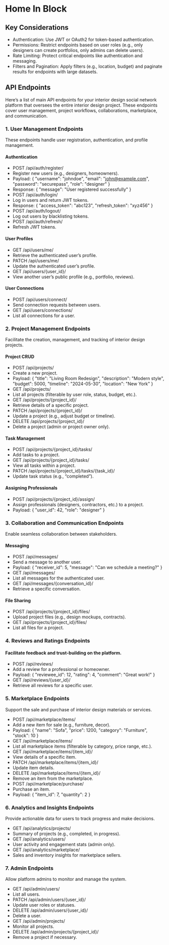 # Home In Block

## Key Considerations

-   Authentication: Use JWT or OAuth2 for token-based authentication.
-   Permissions: Restrict endpoints based on user roles (e.g., only designers can create portfolios, only admins can delete users).
-   Rate Limiting: Protect critical endpoints like authentication and messaging.
-   Filters and Pagination: Apply filters (e.g., location, budget) and paginate results for endpoints with large datasets.

## API Endpoints

Here’s a list of main API endpoints for your interior design social network platform that oversees the entire interior design project. These endpoints cover user management, project workflows, collaborations, marketplace, and communication.

### 1. User Management Endpoints

These endpoints handle user registration, authentication, and profile management.

#### Authentication

-   POST /api/auth/register/
-   Register new users (e.g., designers, homeowners).
-   Payload: { "username": "johndoe", "email": "john@example.com", "password": "securepass", "role": "designer" }
-   Response: { "message": "User registered successfully" }
-   POST /api/auth/login/
-   Log in users and return JWT tokens.
-   Response: { "access_token": "abc123", "refresh_token": "xyz456" }
-   POST /api/auth/logout/
-   Log out users by blacklisting tokens.
-   POST /api/auth/refresh/
-   Refresh JWT tokens.

#### User Profiles

-   GET /api/users/me/
-   Retrieve the authenticated user’s profile.
-   PATCH /api/users/me/
-   Update the authenticated user’s profile.
-   GET /api/users/{user_id}/
-   View another user’s public profile (e.g., portfolio, reviews).

#### User Connections

-   POST /api/users/connect/
-   Send connection requests between users.
-   GET /api/users/connections/
-   List all connections for a user.

### 2. Project Management Endpoints

Facilitate the creation, management, and tracking of interior design projects.

#### Project CRUD

-   POST /api/projects/
-   Create a new project.
-   Payload: { "title": "Living Room Redesign", "description": "Modern style", "budget": 5000, "timeline": "2024-05-30", "location": "New York" }
-   GET /api/projects/
-   List all projects (filterable by user role, status, budget, etc.).
-   GET /api/projects/{project_id}/
-   Retrieve details of a specific project.
-   PATCH /api/projects/{project_id}/
-   Update a project (e.g., adjust budget or timeline).
-   DELETE /api/projects/{project_id}/
-   Delete a project (admin or project owner only).

#### Task Management

-   POST /api/projects/{project_id}/tasks/
-   Add tasks to a project.
-   GET /api/projects/{project_id}/tasks/
-   View all tasks within a project.
-   PATCH /api/projects/{project_id}/tasks/{task_id}/
-   Update task status (e.g., “completed”).

#### Assigning Professionals

-   POST /api/projects/{project_id}/assign/
-   Assign professionals (designers, contractors, etc.) to a project.
-   Payload: { "user_id": 42, "role": "designer" }

### 3. Collaboration and Communication Endpoints

Enable seamless collaboration between stakeholders.

#### Messaging

-   POST /api/messages/
-   Send a message to another user.
-   Payload: { "receiver_id": 5, "message": "Can we schedule a meeting?" }
-   GET /api/messages/
-   List all messages for the authenticated user.
-   GET /api/messages/{conversation_id}/
-   Retrieve a specific conversation.

#### File Sharing

-   POST /api/projects/{project_id}/files/
-   Upload project files (e.g., design mockups, contracts).
-   GET /api/projects/{project_id}/files/
-   List all files for a project.

### 4. Reviews and Ratings Endpoints

#### Facilitate feedback and trust-building on the platform.

-   POST /api/reviews/
-   Add a review for a professional or homeowner.
-   Payload: { "reviewee_id": 12, "rating": 4, "comment": "Great work!" }
-   GET /api/reviews/{user_id}/
-   Retrieve all reviews for a specific user.

### 5. Marketplace Endpoints

Support the sale and purchase of interior design materials or services.

-   POST /api/marketplace/items/
-   Add a new item for sale (e.g., furniture, decor).
-   Payload: { "name": "Sofa", "price": 1200, "category": "Furniture", "stock": 10 }
-   GET /api/marketplace/items/
-   List all marketplace items (filterable by category, price range, etc.).
-   GET /api/marketplace/items/{item_id}/
-   View details of a specific item.
-   PATCH /api/marketplace/items/{item_id}/
-   Update item details.
-   DELETE /api/marketplace/items/{item_id}/
-   Remove an item from the marketplace.
-   POST /api/marketplace/purchase/
-   Purchase an item.
-   Payload: { "item_id": 7, "quantity": 2 }

### 6. Analytics and Insights Endpoints

Provide actionable data for users to track progress and make decisions.

-   GET /api/analytics/projects/
-   Summary of projects (e.g., completed, in progress).
-   GET /api/analytics/users/
-   User activity and engagement stats (admin only).
-   GET /api/analytics/marketplace/
-   Sales and inventory insights for marketplace sellers.

### 7. Admin Endpoints

Allow platform admins to monitor and manage the system.

-   GET /api/admin/users/
-   List all users.
-   PATCH /api/admin/users/{user_id}/
-   Update user roles or statuses.
-   DELETE /api/admin/users/{user_id}/
-   Delete a user.
-   GET /api/admin/projects/
-   Monitor all projects.
-   DELETE /api/admin/projects/{project_id}/
-   Remove a project if necessary.
